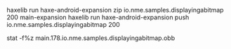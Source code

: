 haxelib run haxe-android-expansion zip io.nme.samples.displayingabitmap 200 main-expansion
haxelib run haxe-android-expansion push io.nme.samples.displayingabitmap 200

stat -f%z main.178.io.nme.samples.displayingabitmap.obb 